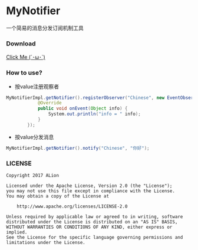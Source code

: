 # MyNotifier
一个简易的消息分发订阅机制工具 

### Download
[Click Me (´･ω･`)](https://raw.githubusercontent.com/AlionSSS/MyNotifier/master/src/lib/MyNotifier.jar)

### How to use?
- 按value注册观察者
```java
MyNotifierImpl.getNotifier().registerObserver("Chinese", new EventObserver() {
            @Override
            public void onEvent(Object info) {
                System.out.println("info = " info);
            }
        });
```
- 按value分发消息
```java
MyNotifierImpl.getNotifier().notify("Chinese", "你好");
```

### LICENSE
```
Copyright 2017 ALion

Licensed under the Apache License, Version 2.0 (the "License");
you may not use this file except in compliance with the License.
You may obtain a copy of the License at

	http://www.apache.org/licenses/LICENSE-2.0

Unless required by applicable law or agreed to in writing, software
distributed under the License is distributed on an "AS IS" BASIS,
WITHOUT WARRANTIES OR CONDITIONS OF ANY KIND, either express or implied.
See the License for the specific language governing permissions and
limitations under the License.
```
